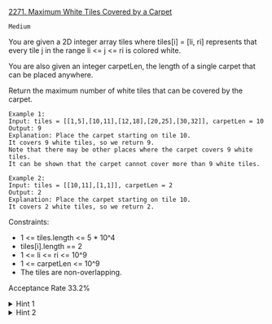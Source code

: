 [2271. Maximum White Tiles Covered by a Carpet](https://leetcode.com/problems/maximum-white-tiles-covered-by-a-carpet/)

`Medium`

You are given a 2D integer array tiles where tiles[i] = [li, ri] represents that every tile j in the range li <= j <= ri is colored white.

You are also given an integer carpetLen, the length of a single carpet that can be placed anywhere.

Return the maximum number of white tiles that can be covered by the carpet.

```
Example 1:
Input: tiles = [[1,5],[10,11],[12,18],[20,25],[30,32]], carpetLen = 10
Output: 9
Explanation: Place the carpet starting on tile 10. 
It covers 9 white tiles, so we return 9.
Note that there may be other places where the carpet covers 9 white tiles.
It can be shown that the carpet cannot cover more than 9 white tiles.

Example 2:
Input: tiles = [[10,11],[1,1]], carpetLen = 2
Output: 2
Explanation: Place the carpet starting on tile 10. 
It covers 2 white tiles, so we return 2.
``` 

Constraints:

- 1 <= tiles.length <= 5 * 10^4
- tiles[i].length == 2
- 1 <= li <= ri <= 10^9
- 1 <= carpetLen <= 10^9
- The tiles are non-overlapping.

Acceptance Rate
33.2%

<details>
<summary>Hint 1</summary>

Think about the potential placements of the carpet in an optimal solution.

</details>

<details>
<summary>Hint 2</summary>

Can we use Prefix Sum and Binary Search to determine how many tiles are covered for a given placement?

</details>